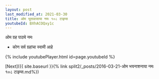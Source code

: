 ```yaml
---
layout: post
last_modified_at: 2021-03-30
title: ओम भूतावासाया नमः १०८ टाइम्स
youtubeId: BXhACOQxy1c
---
```

 
 
 ओम ग्रह पाठ्ये नमः  
 
 -  कोण सर्व ग्रहांचा स्वामी आहे 
 
  
 
  
 
 
 
 
 
 


{% include youtubePlayer.html id=page.youtubeId %}
 
[Next]({{ site.baseurl }}{% link  split2/_posts/2016-03-21-ओम भयनाशनाया नमः १०८ टाइम्स.md%})
 
